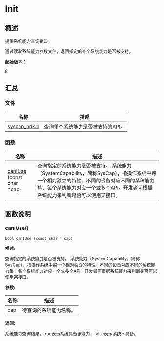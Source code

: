 # Init


## 概述

提供系统能力查询接口。

通过读取系统能力参数文件，返回指定的某个系统能力是否被支持。

**起始版本：**

8


## 汇总


### 文件

| 名称 | 描述 | 
| -------- | -------- |
| [syscap_ndk.h](syscap__ndk_8h.md) | 查询单个系统能力是否被支持的API。 | 


### 函数

| 名称 | 描述 | 
| -------- | -------- |
| [canIUse](#caniuse) (const char \*cap) | 查询指定的系统能力是否被支持。 系统能力（SystemCapability，简称SysCap），指操作系统中每一个相对独立的特性。不同的设备对应不同的系统能力集，每个系统能力对应一个或多个API。开发者可根据系统能力来判断是否可以使用某接口。 | 


## 函数说明


### canIUse()

  
```
bool canIUse (const char * cap)
```

**描述:**

查询指定的系统能力是否被支持。 系统能力（SystemCapability，简称SysCap），指操作系统中每一个相对独立的特性。不同的设备对应不同的系统能力集，每个系统能力对应一个或多个API。开发者可根据系统能力来判断是否可以使用某接口。

**参数:**

| 名称 | 描述 | 
| -------- | -------- |
| cap | 待查询的系统能力名称。 | 

**返回:**

系统能力查询结果，true表示系统具备该能力，false表示系统不具备。

